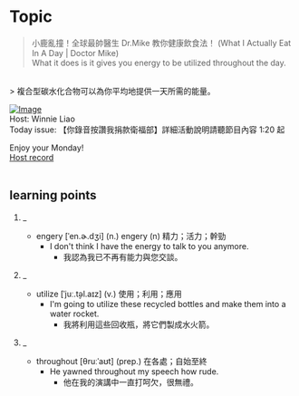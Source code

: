 # Topic

> 小鹿亂撞！全球最帥醫生 Dr.Mike 教你健康飲食法！ (What I Actually Eat In A Day | Doctor Mike) <br>
> What it does is it gives you energy to be utilized throughout the day.


 <br>
> 複合型碳水化合物可以為你平均地提供一天所需的能量。 <br>

[![Image](https://cdn.voicetube.com/assets/thumbnails/uz_DVBZaAoY.jpg)](https://www.youtube.com/embed/uz_DVBZaAoY?rel=0&showinfo=0&cc_load_policy=0&controls=1&autoplay=1&iv_load_policy=3&playsinline=1&wmode=transparent&start=79&end=82&enablejsapi=1&origin=https://tw.voicetube.com&widgetid=1)<br>
Host: Winnie Liao
<br>Today issue: 【你錄音按讚我捐款衛福部】詳細活動說明請聽節目內容 1:20 起

Enjoy your Monday!
<br>
[Host record](https://cdn.voicetube.com/tmp/everyday_records/callmeboss901/4209.mp3)
<br><br>
## learning points
1. _
	* engery  [ˈen.ɚ.dʒi] (n.) engery (n) 精力；活力；幹勁
		- I don't think I have the energy to talk to you anymore.
			+ 我認為我已不再有能力與您交談。

2. _
	* utilize  [ˈjuː.t̬əl.aɪz] (v.) 使用；利用；應用
		- I'm going to utilize these recycled bottles and make them into a water rocket.
			+ 我將利用這些回收瓶，將它們製成水火箭。

3. _
	* throughout [θruːˈaʊt] (prep.) 在各處；自始至終
		- He yawned throughout my speech how rude.
			+ 他在我的演講中一直打呵欠，很無禮。
